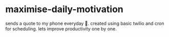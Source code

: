 # maximise-daily-motivation
sends a quote to my phone everyday 🤲. created using basic twilio and cron for scheduling. lets improve productivity one by one. 
